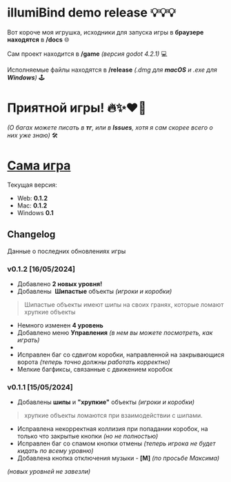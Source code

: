 # illumiBind demo release 💡💡💡

Вот короче моя игрушка, исходники для запуска игры в **браузере находятся** в **/docs** 🌐

Сам проект находится в **/game** _(версия godot 4.2.1)_ 💻

Исполняемые файлы находятся в **/release** _(.dmg для **macOS** и .exe для **Windows**)_ 🕹️

# **Приятной игры!** 🔥✨❤️‍🔥

_(О багах можете писать в **тг**, или в **Issues**, хотя я сам скорее всего о них уже знаю)_ 🛠️

# [Сама игра](https://oplayer1337.github.io/illumiBind/)
  Текущая версия:
  * Web: **0.1.2**
  * Mac: **0.1.2**
  * Windows **0.1**

## Changelog 
Данные о последних обновлениях игры

### **v0.1.2** [16/05/2024]
  * Добавлено **2 новых уровня!** 
  * Добавлены  **Шипастые** объекты _(игроки и коробки)_
  > Шипастые объекты имеют шипы на своих гранях, которые ломают хрупкие объекты
  * Немного изменен **4 уровень**
  * Добавлено меню **Управления** _(в нем вы можете посмотреть, как играть)_
  * 
  * Исправлен баг со сдвигом коробки, направленной на закрывающися ворота _(теперь точно должны работать корректно)_
  * Мелкие багфиксы, связанные с движением коробок
### **v0.1.1** [15/05/2024]
  * Добавлены **шипы** и **"хрупкие"** объекты _(игроки и коробки)_
  > хрупкие объекты ломаются при взаимодействии с шипами.
  * Исправлена некорректная коллизия при попадании коробок, на только что закрытые кнопки _(но не полностью)_
  * Исправлен баг со спамом кнопки отмены _(теперь игрока не будет кидать по всему уровню)_
  * Добавлена кнопка отключения музыки - **[M]** _(по просьбе Максима)_
  
  _(новых уровней не завезли)_
